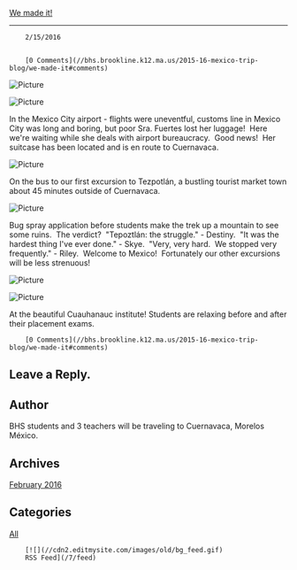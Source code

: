 [We made it!](//bhs.brookline.k12.ma.us/2015-16-mexico-trip-blog/we-made-it)

			
---------------------------------------------------------------------------------

		2/15/2016
	

		[0 Comments](//bhs.brookline.k12.ma.us/2015-16-mexico-trip-blog/we-made-it#comments)
	

 ![Picture](/uploads/8/0/1/5/801512/2275877_orig.jpg)

 ![Picture](/uploads/8/0/1/5/801512/7889114_orig.jpg)

​In the Mexico City airport - flights were uneventful, customs line in Mexico City was long and boring, but poor Sra. Fuertes lost her luggage!  Here we're waiting while she deals with airport bureaucracy.  Good news!  Her suitcase has been located and is en route to Cuernavaca. 

 ![Picture](/uploads/8/0/1/5/801512/6845831_orig.jpg)

On the bus to our first excursion to Tezpotlán, a bustling tourist market town about 45 minutes outside of Cuernavaca.

 ![Picture](/uploads/8/0/1/5/801512/3769323_orig.jpg)

Bug spray application before students make the trek up a mountain to see some ruins.  The verdict?  "Tepoztlán: the struggle." - Destiny.  "It was the hardest thing I've ever done." - Skye.  "Very, very hard.  We stopped very frequently." - Riley.  Welcome to Mexico!  Fortunately our other excursions will be less strenuous!  

 ![Picture](/uploads/8/0/1/5/801512/883331_orig.jpg)

 ![Picture](/uploads/8/0/1/5/801512/3146253_orig.jpg)

At the beautiful Cuauhanauc institute! Students are relaxing before and after their placement exams.

		[0 Comments](//bhs.brookline.k12.ma.us/2015-16-mexico-trip-blog/we-made-it#comments)
	

  
  
  

Leave a Reply.
--------------

Author
------

BHS students and 3 teachers will be traveling to Cuernavaca, Morelos México.

Archives
--------

[February 2016](/2015-16-mexico-trip-blog/archives/02-2016)
		  

Categories
----------

[All](/2015-16-mexico-trip-blog/category/all)
	  

	
		[![](//cdn2.editmysite.com/images/old/bg_feed.gif)
		RSS Feed](/7/feed)
